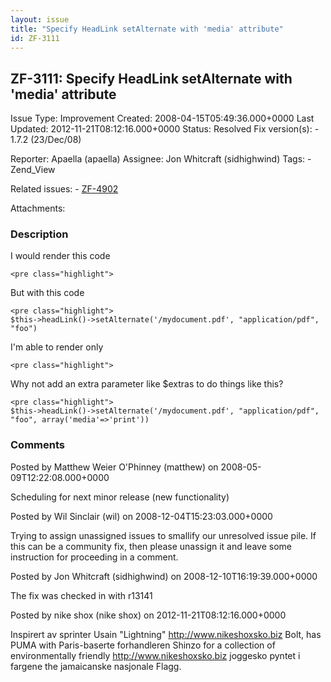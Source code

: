 ```yaml
---
layout: issue
title: "Specify HeadLink setAlternate with 'media' attribute"
id: ZF-3111
---
```


ZF-3111: Specify HeadLink setAlternate with 'media' attribute
-------------------------------------------------------------

 Issue Type: Improvement Created: 2008-04-15T05:49:36.000+0000 Last Updated: 2012-11-21T08:12:16.000+0000 Status: Resolved Fix version(s): - 1.7.2 (23/Dec/08)
 
 Reporter:  Apaella (apaella)  Assignee:  Jon Whitcraft (sidhighwind)  Tags: - Zend\_View
 
 Related issues: - [ZF-4902](/issues/browse/ZF-4902)
 
 Attachments: 
### Description

I would render this code

 
    <pre class="highlight"> 


But with this code

 
    <pre class="highlight">
    $this->headLink()->setAlternate('/mydocument.pdf', "application/pdf", "foo")


I'm able to render only

 
    <pre class="highlight"> 


Why not add an extra parameter like $extras to do things like this?

 
    <pre class="highlight">
    $this->headLink()->setAlternate('/mydocument.pdf', "application/pdf", "foo", array('media'=>'print'))


 

 

### Comments

Posted by Matthew Weier O'Phinney (matthew) on 2008-05-09T12:22:08.000+0000

Scheduling for next minor release (new functionality)

 

 

Posted by Wil Sinclair (wil) on 2008-12-04T15:23:03.000+0000

Trying to assign unassigned issues to smallify our unresolved issue pile. If this can be a community fix, then please unassign it and leave some instruction for proceeding in a comment.

 

 

Posted by Jon Whitcraft (sidhighwind) on 2008-12-10T16:19:39.000+0000

The fix was checked in with r13141

 

 

Posted by nike shox (nike shox) on 2012-11-21T08:12:16.000+0000

Inspirert av sprinter Usain "Lightning" <http://www.nikeshoxsko.biz> Bolt, has PUMA with Paris-baserte forhandleren Shinzo for a collection of environmentally friendly <http://www.nikeshoxsko.biz> joggesko pyntet i fargene the jamaicanske nasjonale Flagg.

 

 